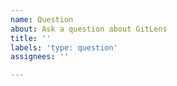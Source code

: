 ```yaml
---
name: Question
about: Ask a question about GitLens
title: ''
labels: 'type: question'
assignees: ''

---
```


<!-- Please search existing issues to avoid creating duplicates. -->
